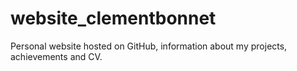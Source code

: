 # website_clementbonnet
Personal website hosted on GitHub, information about my projects, achievements and CV.
